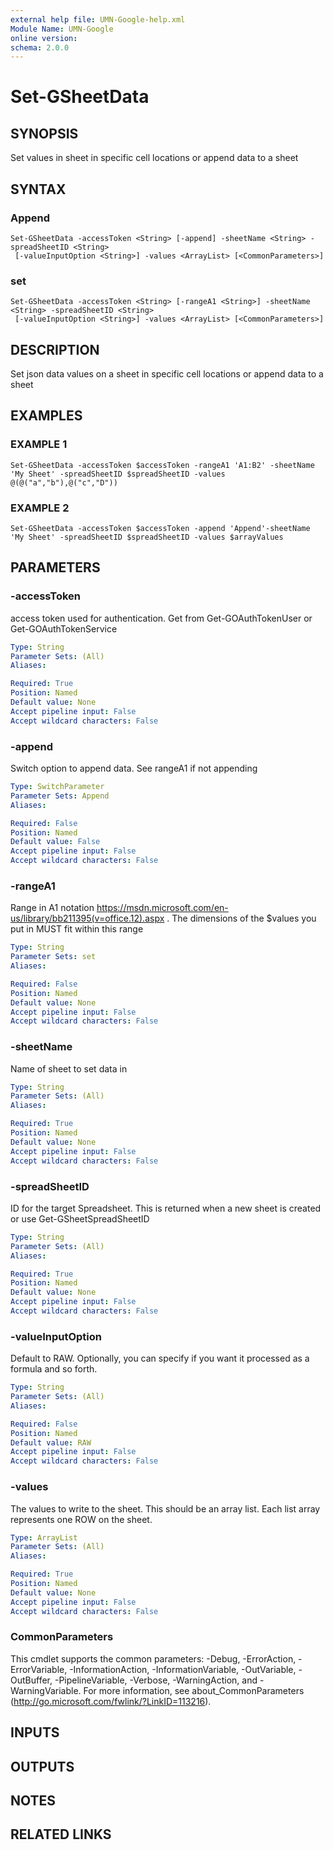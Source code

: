 ```yaml
---
external help file: UMN-Google-help.xml
Module Name: UMN-Google
online version:
schema: 2.0.0
---
```


# Set-GSheetData

## SYNOPSIS
Set values in sheet in specific cell locations or append data to a sheet

## SYNTAX

### Append
```
Set-GSheetData -accessToken <String> [-append] -sheetName <String> -spreadSheetID <String>
 [-valueInputOption <String>] -values <ArrayList> [<CommonParameters>]
```

### set
```
Set-GSheetData -accessToken <String> [-rangeA1 <String>] -sheetName <String> -spreadSheetID <String>
 [-valueInputOption <String>] -values <ArrayList> [<CommonParameters>]
```

## DESCRIPTION
Set json data values on a sheet in specific cell locations or append data to a sheet

## EXAMPLES

### EXAMPLE 1
```
Set-GSheetData -accessToken $accessToken -rangeA1 'A1:B2' -sheetName 'My Sheet' -spreadSheetID $spreadSheetID -values @(@("a","b"),@("c","D"))
```

### EXAMPLE 2
```
Set-GSheetData -accessToken $accessToken -append 'Append'-sheetName 'My Sheet' -spreadSheetID $spreadSheetID -values $arrayValues
```

## PARAMETERS

### -accessToken
access token used for authentication. 
Get from Get-GOAuthTokenUser or Get-GOAuthTokenService

```yaml
Type: String
Parameter Sets: (All)
Aliases:

Required: True
Position: Named
Default value: None
Accept pipeline input: False
Accept wildcard characters: False
```

### -append
Switch option to append data.
See rangeA1 if not appending

```yaml
Type: SwitchParameter
Parameter Sets: Append
Aliases:

Required: False
Position: Named
Default value: False
Accept pipeline input: False
Accept wildcard characters: False
```

### -rangeA1
Range in A1 notation https://msdn.microsoft.com/en-us/library/bb211395(v=office.12).aspx .
The dimensions of the $values you put in MUST fit within this range

```yaml
Type: String
Parameter Sets: set
Aliases:

Required: False
Position: Named
Default value: None
Accept pipeline input: False
Accept wildcard characters: False
```

### -sheetName
Name of sheet to set data in

```yaml
Type: String
Parameter Sets: (All)
Aliases:

Required: True
Position: Named
Default value: None
Accept pipeline input: False
Accept wildcard characters: False
```

### -spreadSheetID
ID for the target Spreadsheet. 
This is returned when a new sheet is created or use Get-GSheetSpreadSheetID

```yaml
Type: String
Parameter Sets: (All)
Aliases:

Required: True
Position: Named
Default value: None
Accept pipeline input: False
Accept wildcard characters: False
```

### -valueInputOption
Default to RAW.
Optionally, you can specify if you want it processed as a formula and so forth.

```yaml
Type: String
Parameter Sets: (All)
Aliases:

Required: False
Position: Named
Default value: RAW
Accept pipeline input: False
Accept wildcard characters: False
```

### -values
The values to write to the sheet.
This should be an array list. 
Each list array represents one ROW on the sheet.

```yaml
Type: ArrayList
Parameter Sets: (All)
Aliases:

Required: True
Position: Named
Default value: None
Accept pipeline input: False
Accept wildcard characters: False
```

### CommonParameters
This cmdlet supports the common parameters: -Debug, -ErrorAction, -ErrorVariable, -InformationAction, -InformationVariable, -OutVariable, -OutBuffer, -PipelineVariable, -Verbose, -WarningAction, and -WarningVariable. For more information, see about_CommonParameters (http://go.microsoft.com/fwlink/?LinkID=113216).

## INPUTS

## OUTPUTS

## NOTES

## RELATED LINKS
